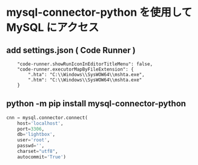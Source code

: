 # mysql-connector-python を使用して MySQL にアクセス
## add settings.json ( Code Runner )
```
    "code-runner.showRunIconInEditorTitleMenu": false,
    "code-runner.executorMapByFileExtension": {
        ".hta": "C:\\Windows\\SysWOW64\\mshta.exe",
        ".htm": "C:\\Windows\\SysWOW64\\mshta.exe"
    }
```

## python -m pip install mysql-connector-python

```python
cnn = mysql.connector.connect(
    host='localhost',
    port=3306,
    db='lightbox',
    user='root',
    passwd='',
    charset="utf8",
    autocommit='True')
```
